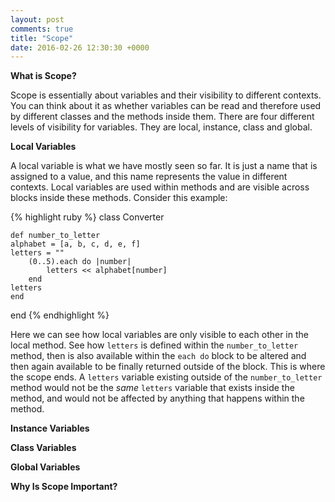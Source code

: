 ```yaml
---
layout: post
comments: true
title: "Scope"
date: 2016-02-26 12:30:30 +0000
---
```


<strong> What is Scope? </strong>

Scope is essentially about variables and their visibility to different contexts. You can think about it as whether variables can be read and therefore used by different classes and the methods inside them. There are four different levels of visibility for variables. They are local, instance, class and global.

<strong> Local Variables </strong>

A local variable is what we have mostly seen so far. It is just a name that is assigned to a value, and this name represents the value in different contexts. Local variables are used within methods and are visible across blocks inside these methods. Consider this example:

{% highlight ruby %}
class Converter

	def number_to_letter
	alphabet = [a, b, c, d, e, f]
	letters = ""
		(0..5).each do |number|
			letters << alphabet[number]
		end
	letters
	end

end
{% endhighlight %}

Here we can see how local variables are only visible to each other in the local method. See how `letters` is defined within the `number_to_letter` method, then is also available within the `each do` block to be altered and then again available to be finally returned outside of the block. This is where the scope ends. A `letters` variable existing outside of the `number_to_letter` method would not be the <i>same</i> `letters` variable that exists inside the method, and would not be affected by anything that happens within the method. 

<strong> Instance Variables </strong>


<strong> Class Variables </strong>

<strong> Global Variables </strong>

<strong> Why Is Scope Important? </strong>
